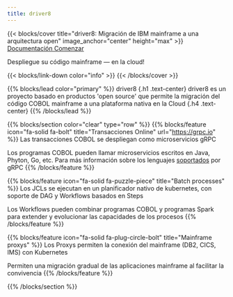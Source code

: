 ```yaml
---
title: driver8
---
```


{{< blocks/cover title="driver8: Migración de IBM mainframe a una arquitectura open" image_anchor="center" height="max" >}}
<a class="btn btn-lg btn-primary me-3 mb-4" href="/es/docs/">
  Documentación 
</a>
<a class="btn btn-lg btn-secondary me-3 mb-4" href="/es/docs/2-Getting-started/">
  Comenzar <i class="fas fa-arrow-alt-circle-right ms-2"></i>
</a>
<p class="lead mt-5">Despliegue su código mainframe  &mdash; en la cloud!</p>
{{< blocks/link-down color="info" >}}
{{< /blocks/cover >}}

{{% blocks/lead color="primary" %}}
driver8
{.h1 .text-center}
driver8 es un proyecto basado en productos 'open source' que permite la migración del código COBOL mainframe a una plataforma nativa en la Cloud
{.h4 .text-center}
{{% /blocks/lead %}}


{{% blocks/section color="clear" type="row" %}}
{{% blocks/feature icon="fa-solid fa-bolt" title="Transacciones Online" url="https://grpc.io" %}}
Las transacciones COBOL se despliegan como microservicios gRPC

Los programas COBOL pueden llamar microservicios escritos en Java, Phyton, Go, etc. Para más información sobre los lenguajes [soportados](https://grpc.io/docs/languages/) por gRPC
{{% /blocks/feature %}}


{{% blocks/feature icon="fa-solid fa-puzzle-piece" title="Batch processes" %}}
Los JCLs se ejecutan en un planificador nativo de kubernetes, con soporte de DAG y Workflows basados en Steps

Los Workflows pueden combinar programas COBOL y programas Spark para extender y evolucionar las capacidades de los procesos
{{% /blocks/feature %}}


{{% blocks/feature icon="fa-solid fa-plug-circle-bolt" title="Mainframe proxys" %}}
Los Proxys permiten la conexión del mainframe (DB2, CICS, IMS) con Kubernetes 

Permiten una migración gradual de las aplicaciones mainframe al facilitar la convivencia 
{{% /blocks/feature %}}


{{% /blocks/section %}}
